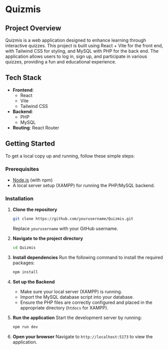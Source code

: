# Quizmis

## Project Overview

Quizmis is a web application designed to enhance learning through interactive quizzes. This project is built using React + Vite for the front end, with Tailwind CSS for styling, and MySQL with PHP for the back end. The application allows users to log in, sign up, and participate in various quizzes, providing a fun and educational experience.

## Tech Stack

-   **Frontend**:
    -   React
    -   Vite
    -   Tailwind CSS
-   **Backend**:
    -   PHP
    -   MySQL
-   **Routing**: React Router

## Getting Started

To get a local copy up and running, follow these simple steps:

### Prerequisites

-   [Node.js](https://nodejs.org/) (with npm)
-   A local server setup (XAMPP) for running the PHP/MySQL backend.

### Installation

1. **Clone the repository**

    ```bash
    git clone https://github.com/yourusername/Quizmis.git
    ```

    Replace `yourusername` with your GitHub username.

2. **Navigate to the project directory**

    ```bash
    cd Quizmis
    ```

3. **Install dependencies**
   Run the following command to install the required packages:

    ```bash
    npm install
    ```

4. **Set up the Backend**

    - Make sure your local server (XAMPP) is running.
    - Import the MySQL database script into your database.
    - Ensure the PHP files are correctly configured and placed in the appropriate directory (`htdocs` for XAMPP).

5. **Run the application**
   Start the development server by running:

    ```bash
    npm run dev
    ```

6. **Open your browser**
   Navigate to `http://localhost:5173` to view the application.
